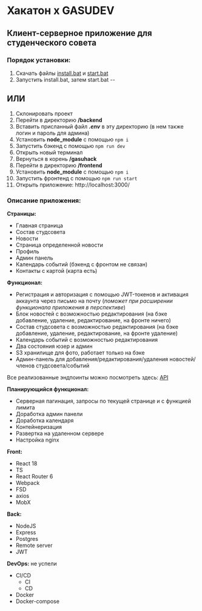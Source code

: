 # Хакатон х GASUDEV

## Клиент-серверное приложение для студенческого совета

### Порядок установки:

1. Скачать файлы [install.bat](https://github.com/MaksSTV/gasuhack/blob/master/install.bat) и [start.bat](https://github.com/MaksSTV/gasuhack/blob/master/start.bat)
2. Запустить install.bat, затем start.bat
--
## ИЛИ
1. Склонировать проект
2. Перейти в директорию **/backend** 
3. Вставить присланный файл ***.env*** в эту директорию (в нем также логин и пароль для админа)
4. Установить **node_module** с помощью ``npm i``
5. Запустить бэкенд с помощью ``npm run dev``
6. Открыть новый терминал
7. Вернуться в корень **/gasuhack**
8. Перейти в директорию **/frontend** 
9.  Установить **node_module** с помощью ``npm i``
10. Запустить фронтенд с помощью ``npm run start``
11. Открыть приложение: http://localhost:3000/

### Описание приложения:
**Страницы:**
- Главная страница
- Состав студсовета
- Новости
- Страница определенной новости
- Профиль
- Админ панель
- Календарь событий (бэкенд c фронтом не связан)
- Контакты с картой (карта есть)

**Функционал:**
- Регистрация и авторизация с помощью JWT-токенов и активация аккаунта через письмо на почту (_поможет при расширении функционала приложения в перспективе_)
- Блок новостей с возможностью редактирования (на бэке добавление, удаление, редактирование, на фронте ничего)
- Состав студсовета с возможностью редактирования (на бэке добавление, удаление, редактирование, на фронте удаление)
- Календарь событий с возможностью редактирования
- Два состояния юзер и админ
- S3 хранилище для фото, работает только на бэке
- Админ-панель для добавления/редактирования/удаления новостей/членов студсовета/событий


Все реализованные эндпоинты можно посмотреть здесь: [API](https://www.postman.com/4veg0s/workspace/my-workspace/request/33852517-4e1cdb55-b05d-4cbb-aaf6-18ff097c9e68)
  
**Планирующийся функционал:**
- Серверная пагинация, запросы по текущей странице и с функцией лимита
- Доработка админ панели
- Доработка календаря
- Контейнеризация
- Развертка на удаленном сервере
- Настройка nginx

**Front:**
- React 18
- TS
- React Router 6
- Webpack
- FSD
- axios
- MobX

**Back:**
- NodeJS
- Express
- Postgres
- Remote server
- JWT

**DevOps:** не успели
- CI/CD 
  - CI
  - CD
- Docker
- Docker-compose
